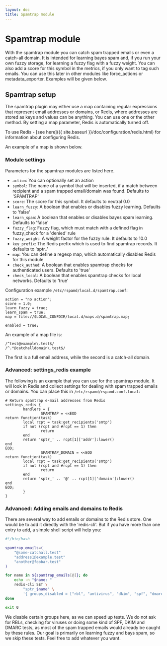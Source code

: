 ```yaml
---
layout: doc
title: Spamtrap module
---
```

# Spamtrap module

With the spamtrap module you can catch spam trapped emails or even a catch-all domain.
It is intended for learning bayes spam and, if you run your own fuzzy storage, for learning
a fuzzy flag with a fuzzy weight. You can also add a score for this symbol in the metrics,
if you only want to tag such emails. You can use this later in other modules like
force_actions or metadata_exporter. Examples will be given below.

## Spamtrap setup

The spamtrap plugin may either use a map containing regular expressions that represent
email addresses or domains, or Redis, where addresses are stored as keys and values can
be anything. You can use one or the other method. By setting a map parameter, Redis is
automatically turned off.

To use Redis - [see here]({{ site.baseurl }}/doc/configuration/redis.html) for information about configuring Redis.

An example of a map is shown below.

### Module settings

Parameters for the spamtrap modules are listed here.

- `action`: You can optionally set an action
- `symbol`: The name of a symbol that will be inserted, if a match between
  recipient and a spam trapped email/domain was found. Defaults to 'SPAMTRAP'
- `score`: The score for this symbol. It defaults to neutral 0.0
- `learn_fuzzy`: A boolean that enables or disables fuzzy learning. Defaults to
  'false'
- `learn_spam`: A boolean that enables or disables bayes spam learning. Defaults
  to 'false'
- `fuzzy_flag`: Fuzzy flag, which must match with a defined flag in fuzzy_check
  for a 'denied' rule
- `fuzzy_weight`: A weight factor for the fuzzy rule. It defaults to 10.0
- `key_prefix`: The Redis prefix which is used to find spamtrap records. It
  defaults to 'sptr\_'
- `map`: You can define a regexp map, which automatically disables Redis for
  this module
- `check_authed`: A boolean that enables spamtrap checks for authenticated users. Defaults to 'true'
- `check_local`: A boolean that enables spamtrap checks for local networks. Defaults to 'true'


Configuration example `/etc/rspamd/local.d/spamtrap.conf`:

~~~ucl
action = "no action";
score = 1.0;
learn_fuzzy = true;
learn_spam = true;
map = file://$LOCAL_CONFDIR/local.d/maps.d/spamtrap.map;

enabled = true;
~~~

An example of a map file is:

~~~text
/^test@example\.test$/
/^.*@catchalldomain\.test$/
~~~

The first is a full email address, while the second is a catch-all domain.

### Advanced: settings_redis example

The following is an example that you can use for the spamtrap module. It will look
in Redis and collect settings for dealing with spam trapped emails or domains. You
can place this in `/etc/rspamd/rspamd.conf.local`:

~~~ucl
# Return spamtrap e-mail addresses from Redis
settings_redis {
        handlers = {
                SPAMTRAP = <<EOD
return function(task)
        local rcpt = task:get_recipients('smtp')
        if not (rcpt and #rcpt == 1) then
                return
        end
        return 'sptr_' .. rcpt[1]['addr']:lower()
end
EOD;
                SPAMTRAP_DOMAIN = <<EOD
return function(task)
        local rcpt = task:get_recipients('smtp')
        if not (rcpt and #rcpt == 1) then
                return
        end
        return 'sptr_' .. '@' .. rcpt[1]['domain']:lower()
end
EOD;
        }
}
~~~

### Advanced: Adding emails and domains to Redis

There are several way to add emails or domains to the Redis store. One would be to add
it directly with the 'redis-cli'. But if you have more than one entry to add, a simple
shell script will help you:

~~~bash
#!/bin/bash

spamtrap_emails=(
    "@some-catchall.test"
    "address1@example.test"
    "another@foobar.test"
)

for name in ${spamtrap_emails[@]}; do
    echo -n "$name: "
    redis-cli SET \
        "sptr_$name" \
        '{ groups_disabled = ["rbl", "antivirus", "dkim", "spf", "dmarc"]; }'
done

exit 0
~~~

We disable certain groups here, as we can speed up tests. We do not ask for RBLs, checking
for viruses or doing some kind of SPF, DKIM and DMARC tests, as most of the spam trapped
emails would already be caught by these rules. Our goal is primarily on learning fuzzy and
bays spam, so we skip these tests. Feel free to add whatever you want.
